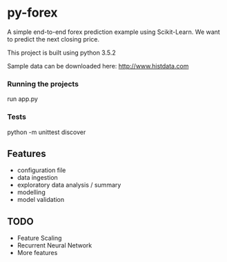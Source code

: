 # py-forex
A simple end-to-end forex prediction example using Scikit-Learn. We want to predict the next closing price.

This project is built using python 3.5.2

Sample data can be downloaded here: http://www.histdata.com

### Running the projects
run app.py

### Tests
python -m unittest discover

## Features
* configuration file
* data ingestion
* exploratory data analysis / summary
* modelling
* model validation

## TODO
* Feature Scaling
* Recurrent Neural Network
* More features